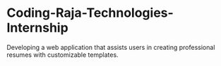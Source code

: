 # Coding-Raja-Technologies-Internship
Developing a web application that assists users in creating professional resumes with customizable templates.
